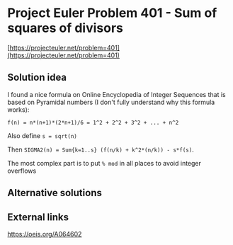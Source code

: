 # Project Euler Problem 401 - Sum of squares of divisors

[https://projecteuler.net/problem=401](https://projecteuler.net/problem=401)

## Solution idea

I found a nice formula on Online Encyclopedia of Integer Sequences that is based on Pyramidal numbers (I don't fully understand why this formula works):

`f(n) = n*(n+1)*(2*n+1)/6 = 1^2 + 2^2 + 3^2 + ... + n^2`

Also define `s = sqrt(n)`

Then `SIGMA2(n) = Sum{k=1..s} (f(n/k) + k^2*(n/k)) - s*f(s)`.

The most complex part is to put `% mod` in all places to avoid integer overflows

## Alternative solutions

## External links

https://oeis.org/A064602